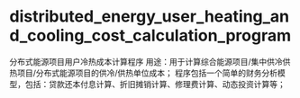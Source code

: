 # distributed_energy_user_heating_and_cooling_cost_calculation_program
分布式能源项目用户冷热成本计算程序
用途：用于计算综合能源项目/集中供冷供热项目/分布式能源项目的供冷/供热单位成本；
程序包括一个简单的财务分析模型，包括：贷款还本付息计算、折旧摊销计算、修理费计算、动态投资计算等；

